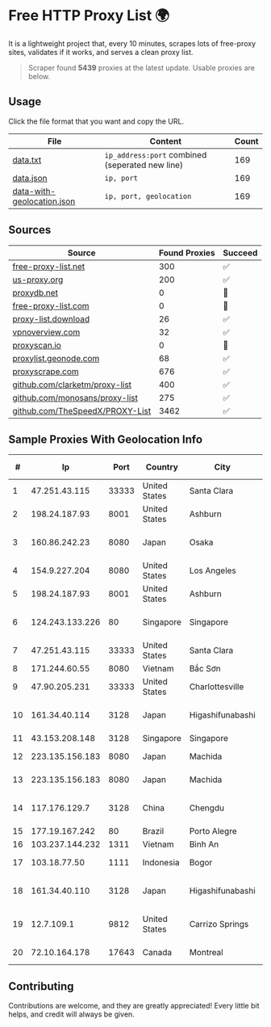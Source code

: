 
# Free HTTP Proxy List 🌍

It is a lightweight project that, every 10 minutes, scrapes lots of free-proxy sites, validates if it works, and serves a clean proxy list.


> Scraper found **5439** proxies at the latest update. Usable proxies are below.

## Usage

Click the file format that you want and copy the URL.


|File|Content|Count|
|----|-------|-----|
|[data.txt](https://raw.githubusercontent.com/themiralay/Proxy-List-World/master/data.txt)|`ip_address:port` combined (seperated new line)|169|
|[data.json](https://raw.githubusercontent.com/themiralay/Proxy-List-World/master/data.json)|`ip, port`|169|
|[data-with-geolocation.json](https://raw.githubusercontent.com/themiralay/Proxy-List-World/master/data-with-geolocation.json)|`ip, port, geolocation`|169|

## Sources

|Source|Found Proxies|Succeed|
|------|-------------|-------|
|[free-proxy-list.net](https://free-proxy-list.net)|300|✅|
|[us-proxy.org](https://www.us-proxy.org)|200|✅|
|[proxydb.net](http://proxydb.net)|0|🚫|
|[free-proxy-list.com](https://free-proxy-list.com/?page=&port=&type%5B%5D=http&type%5B%5D=https&up_time=0&search=Search)|0|🚫|
|[proxy-list.download](https://www.proxy-list.download/HTTP)|26|✅|
|[vpnoverview.com](https://vpnoverview.com/privacy/anonymous-browsing/free-proxy-servers)|32|✅|
|[proxyscan.io](https://www.proxyscan.io)|0|🚫|
|[proxylist.geonode.com](https://proxylist.geonode.com/api/proxy-list?limit=300&page=1&sort_by=lastChecked&sort_type=desc&protocols=http,https)|68|✅|
|[proxyscrape.com](https://api.proxyscrape.com/v2/?request=displayproxies&protocol=http&timeout=10000&country=all&ssl=all&anonymity=all)|676|✅|
|[github.com/clarketm/proxy-list](https://raw.githubusercontent.com/clarketm/proxy-list/master/proxy-list-raw.txt)|400|✅|
|[github.com/monosans/proxy-list](https://raw.githubusercontent.com/monosans/proxy-list/main/proxies/http.txt)|275|✅|
|[github.com/TheSpeedX/PROXY-List](https://raw.githubusercontent.com/TheSpeedX/PROXY-List/master/http.txt)|3462|✅|


## Sample Proxies With Geolocation Info

|#|Ip|Port|Country|City|Internet Service Provider|
|-|--|----|-------|----|-------------------------|
|1|47.251.43.115|33333|United States|Santa Clara|Alibaba Cloud LLC|
|2|198.24.187.93|8001|United States|Ashburn|Secured Servers LLC|
|3|160.86.242.23|8080|Japan|Osaka|Sony Network Communications Inc|
|4|154.9.227.204|8080|United States|Los Angeles|Cogent Communications|
|5|198.24.187.93|8001|United States|Ashburn|Secured Servers LLC|
|6|124.243.133.226|80|Singapore|Singapore|Huawei International Pte. Ltd.|
|7|47.251.43.115|33333|United States|Santa Clara|Alibaba Cloud LLC|
|8|171.244.60.55|8080|Vietnam|Bắc Sơn|VIETEL|
|9|47.90.205.231|33333|United States|Charlottesville|Alibaba.com LLC|
|10|161.34.40.114|3128|Japan|Higashifunabashi|NTT PC Communications, Inc.|
|11|43.153.208.148|3128|Singapore|Singapore|Aceville Pte.ltd|
|12|223.135.156.183|8080|Japan|Machida|So-net Corporation|
|13|223.135.156.183|8080|Japan|Machida|So-net Corporation|
|14|117.176.129.7|3128|China|Chengdu|China Mobile communications corporation|
|15|177.19.167.242|80|Brazil|Porto Alegre|Vivo|
|16|103.237.144.232|1311|Vietnam|Bình An|LVSOFT|
|17|103.18.77.50|1111|Indonesia|Bogor|PT Usaha Adi Sanggoro|
|18|161.34.40.110|3128|Japan|Higashifunabashi|NTT PC Communications, Inc.|
|19|12.7.109.1|9812|United States|Carrizo Springs|AIRESPRING-ADT SYSTEMS, INC.|
|20|72.10.164.178|17643|Canada|Montreal|GloboTech Communications|



## Contributing

Contributions are welcome, and they are greatly appreciated! Every
little bit helps, and credit will always be given.

